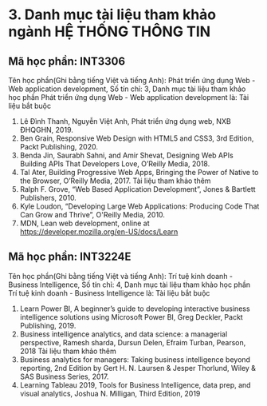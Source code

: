 # 3. Danh mục tài liệu tham khảo ngành HỆ THỐNG THÔNG TIN
## Mã học phần: INT3306
Tên học phần(Ghi bằng tiếng Việt và tiếng Anh): Phát triển ứng dụng Web - Web application development, Số tín chỉ: 3, Danh mục tài liệu tham khảo học phần Phát triển ứng dụng Web - Web application development là:
Tài liệu bắt buộc
1. Lê Đình Thanh, Nguyễn Việt Anh, Phát triển ứng dụng web, NXB ĐHQGHN, 2019.
2. Ben Grain, Responsive Web Design with HTML5 and CSS3, 3rd Edition, Packt Publishing, 2020.
3. Benda Jin, Saurabh Sahni, and Amir Shevat, Designing Web APIs Building APIs That Developers Love, O’Reilly Media, 2018.
4. Tal Ater, Building Progressive Web Apps, Bringing the Power of Native to the Browser, O’Reilly Media, 2017.
Tài liệu tham khảo thêm
1. Ralph F. Grove, “Web Based Application Development”, Jones & Bartlett Publishers, 2010.
2. Kyle Loudon, “Developing Large Web Applications: Producing Code That Can Grow and Thrive”, O'Reilly Media, 2010.
3. MDN, Lean web development, online at https://developer.mozilla.org/en-US/docs/Learn
## Mã học phần: INT3224E
Tên học phần(Ghi bằng tiếng Việt và tiếng Anh): Trí tuệ kinh doanh - Business Intelligence, Số tín chỉ: 4, Danh mục tài liệu tham khảo học phần Trí tuệ kinh doanh - Business Intelligence là:
Tài liệu bắt buộc
1. Learn Power BI, A beginner’s guide to developing interactive business intelligence solutions using Microsoft Power BI, Greg Deckler, Packt Publishing, 2019.
2. Business intelligence analytics, and data science: a managerial perspective, Ramesh sharda, Dursun Delen, Efraim Turban, Pearson, 2018
Tài liệu tham khảo thêm
1. Business analytics for managers: Taking business intelligence beyond reporting, 2nd Edition by Gert H. N. Laursen & Jesper Thorlund, Wiley & SAS Business Series, 2017.
2. Learning Tableau 2019, Tools for Business Intelligence, data prep, and visual analytics, Joshua N. Milligan, Third Edition, 2019
